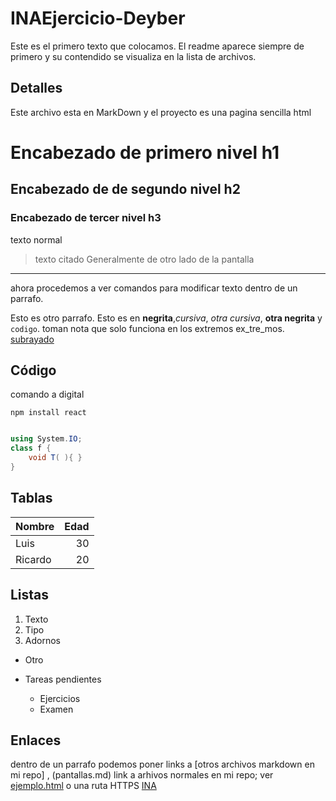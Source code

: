 # INAEjercicio-Deyber
Este es el primero texto que colocamos. El readme aparece siempre de primero y su contendido se visualiza en la lista de archivos.
## Detalles
Este archivo esta en MarkDown y el proyecto es una pagina sencilla html

# Encabezado de primero nivel h1

## Encabezado de de segundo nivel h2

### Encabezado de tercer nivel h3

texto normal
> texto citado
>Generalmente 
> de otro lado de la pantalla
------
ahora procedemos a ver comandos para modificar texto dentro de un parrafo.

Esto es otro parrafo. Esto es en **negrita**,_cursiva_, *otra cursiva*, __otra negrita__ y `codigo`. toman nota que solo funciona en los extremos ex_tre_mos. <u>subrayado</u>

## Código
comando a digital
```
npm install react
```

```csharp

using System.IO;
class f {
    void T( ){ }
}
```

<!--Comentario de HTML-->

## Tablas

| Nombre | Edad|
|--------|----: |
|Luis    | 30  |
|Ricardo | 20  |

<!--se utiliza los dos punto para alinear el texto-->

## Listas
1. Texto
2. Tipo
3. Adornos

- Otro

- Tareas pendientes
    - Ejercicios
    - Examen

## Enlaces
dentro de un parrafo podemos poner links a [otros archivos markdown en mi repo] , (pantallas.md) link a arhivos normales en mi repo; ver [ejemplo.html](/ejemplo.html) o una ruta HTTPS [INA](https//www.ina.ac.cr)